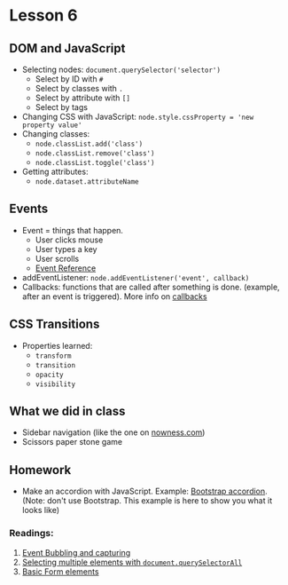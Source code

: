 # Lesson 6

## DOM and JavaScript

- Selecting nodes: `document.querySelector('selector')`
  + Select by ID with `#`
  + Select by classes with `.`
  + Select by attribute with `[]`
  + Select by tags
- Changing CSS with JavaScript: `node.style.cssProperty = 'new property value'`
- Changing classes:
  + `node.classList.add('class')`
  + `node.classList.remove('class')`
  + `node.classList.toggle('class')`
- Getting attributes:
  + `node.dataset.attributeName`

## Events

- Event = things that happen.
  + User clicks mouse
  + User types a key
  + User scrolls
  + [Event Reference](https://developer.mozilla.org/en-US/docs/Web/Events)
- addEventListener: `node.addEventListener('event', callback)`
- Callbacks: functions that are called after something is done. (example, after an event is triggered). More info on [callbacks](https://zellwk.com/blog/callbacks/)

## CSS Transitions

- Properties learned:
  + `transform`
  + `transition`
  + `opacity`
  + `visibility`

## What we did in class

- Sidebar navigation (like the one on [nowness.com](nowness.com))
- Scissors paper stone game

## Homework

- Make an accordion with JavaScript. Example: [Bootstrap accordion](https://v4-alpha.getbootstrap.com/components/collapse/#accordion-example). (Note: don't use Bootstrap. This example is here to show you what it looks like)

### Readings:

1. [Event Bubbling and capturing](https://www.sitepoint.com/event-bubbling-javascript/)
2. [Selecting multiple elements with `document.querySelectorAll`](https://zellwk.com/blog/js-in-dom/)
3. [Basic Form elements](http://htmldog.com/guides/html/beginner/forms/)
